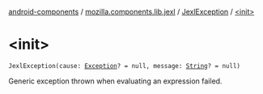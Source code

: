 [android-components](../../index.md) / [mozilla.components.lib.jexl](../index.md) / [JexlException](index.md) / [&lt;init&gt;](./-init-.md)

# &lt;init&gt;

`JexlException(cause: `[`Exception`](https://kotlinlang.org/api/latest/jvm/stdlib/kotlin/-exception/index.html)`? = null, message: `[`String`](https://kotlinlang.org/api/latest/jvm/stdlib/kotlin/-string/index.html)`? = null)`

Generic exception thrown when evaluating an expression failed.

